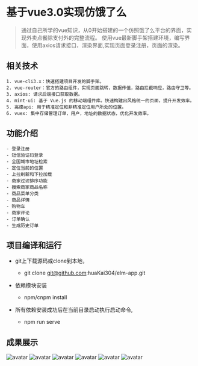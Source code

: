 # 基于vue3.0实现仿饿了么

> 通过自己所学的vue知识，从0开始搭建的一个仿照饿了么平台的界面，实现外卖点餐除支付外的完整流程。
> 使用vue最新脚手架搭建环境，编写界面，使用axios请求接口，渲染界面,实现页面登录注册，页面的渲染。


## 相关技术
	1. vue-cli3.x：快速搭建项目开发的脚手架。
	2. vue-router：官方的路由组件，实现页面跳转，数据传值，路由拦截响应，路由守卫等。
	3. axios: 请求后端接口获取数据。
	4. mint-ui: 基于 Vue.js 的移动端组件库。快速构建出风格统一的页面，提升开发效率。
	5. 高德api: 用于精准定位和非精准定位用户所处的位置。
	6. vuex: 集中存储管理订单，用户，地址的数据状态，优化开发效率。
## 功能介绍
	- 登录注册
	- 短信验证码登录
	- 全国城市地址检索
	- 定位当前的位置
	- 上拉刷新和下拉加载
	- 商家过滤排序功能
	- 搜索商家商品名称
	- 商品菜单分类
	- 商品详情
	- 购物车
	- 商家评论
	- 订单确认
	- 生成历史订单



## 项目编译和运行
  + git上下载源码或clone到本地，
	+ git clone git@github.com:huaKai304/elm-app.git
	
  + 依赖模块安装
	+ npm/cnpm install

  + 所有依赖安装成功后在当前目录启动执行启动命令,
	+ npm run serve
		
## 成果展示
 ![avatar](./pic/01.png)
 ![avatar](./pic/02.png)
 ![avatar](./pic/03.png)
 ![avatar](./pic/04.png)
 ![avatar](./pic/05.png) 
 ![avatar](./pic/06.png)
